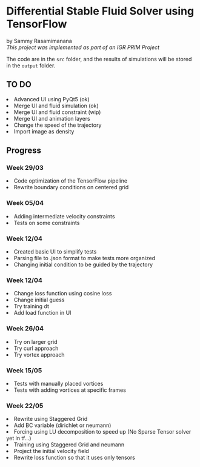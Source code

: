 # Differential Stable Fluid Solver using TensorFlow
by Sammy Rasamimanana <br>
<i> This project was implemented as part of an IGR PRIM Project </i>

The code are in the `src` folder, and the results of simulations will be stored in the `output` folder.<br>

## TO DO
<li> Advanced UI using PyQt5 (ok)
<li> Merge UI and fluid simulation (ok)
<li> Merge UI and fluid constraint (wip)
<li> Merge UI and animation layers
<li> Change the speed of the trajectory
<li> Import image as density

## Progress
### Week 29/03
<li> Code optimization of the TensorFlow pipeline
<li> Rewrite boundary conditions on centered grid

### Week 05/04
<li> Adding intermediate velocity constraints
<li> Tests on some constraints

### Week 12/04
<li> Created basic UI to simplify tests
<li> Parsing file to .json format to make tests more organized
<li> Changing initial condition to be guided by the trajectory

### Week 12/04
<li> Change loss function using cosine loss
<li> Change initial guess
<li> Try training dt
<li> Add load function in UI

### Week 26/04
<li> Try on larger grid
<li> Try curl approach
<li> Try vortex approach

### Week 15/05
<li> Tests with manually placed vortices
<li> Tests with adding vortices at specific frames 

### Week 22/05
<li> Rewrite using Staggered Grid
<li> Add BC variable (dirichlet or neumann)
<li> Forcing using LU decomposition to speed up (No Sparse Tensor solver yet in tf...)
<li> Training using Staggered Grid and neumann
<li> Project the initial velocity field 
<li> Rewrite loss function so that it uses only tensors
